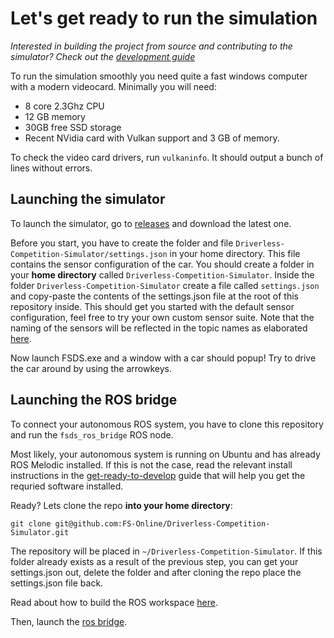 # Let's get ready to run the simulation
*Interested in building the project from source and contributing to the simulator? Check out the [development guide](docs/how-to-develop.md)*

To run the simulation smoothly you need quite a fast windows computer with a modern videocard.
Minimally you will need:
* 8 core 2.3Ghz CPU
* 12 GB memory
* 30GB free SSD storage
* Recent NVidia card with Vulkan support and 3 GB of memory.

To check the video card drivers, run `vulkaninfo`. It should output a bunch of lines without errors.

## Launching the simulator
To launch the simulator, go to [releases](https://github.com/FS-Online/Driverless-Competition-Simulator/releases) and download the latest one.

Before you start, you have to create the folder and file `Driverless-Competition-Simulator/settings.json` in your home directory.
This file contains the sensor configuration of the car.
You should create a folder in your **home directory** called `Driverless-Competition-Simulator`. 
Inside the folder `Driverless-Competition-Simulator` create a file called `settings.json` and copy-paste the contents of the settings.json file at the root of this repository inside.
This should get you started with the default sensor configuration, feel free to try your own custom sensor suite.
Note that the naming of the sensors will be reflected in the topic names as elaborated [here](ros-bridge.md).

Now launch FSDS.exe and a window with a car should popup!
Try to drive the car around by using the arrowkeys.

## Launching the ROS bridge
To connect your autonomous ROS system, you have to clone this repository and run the `fsds_ros_bridge` ROS node.

Most likely, your autonomous system is running on Ubuntu and has already ROS Melodic installed.
If this is not the case, read the relevant install instructions in the [get-ready-to-develop](get-ready-to-develop.md) guide that will help you get the requried software installed.

Ready? Lets clone the repo **into your home directory**:
```
git clone git@github.com:FS-Online/Driverless-Competition-Simulator.git
```
The repository will be placed in `~/Driverless-Competition-Simulator`.
If this folder already exists as a result of the previous step, you can get your settings.json out, delete the folder and after cloning the repo place the settings.json file back.

Read about how to build the ROS workspace [here](building-ros.md).

Then, launch the [ros bridge](ros-bridge.md).